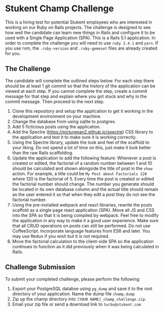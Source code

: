 # Stukent Champ Challenge

This is a hiring test for potential Stukent employees who are interested in working on our Ruby on Rails projects. The challenge is designed to see how well the candidate can learn new things in Rails and configure it to be used with a Single Page Application (SPA). This is a Rails 5.1 application. In order to complete the challenge you will need to use `ruby 2.4.1` and `yarn`. If you use rvm, the `.ruby-version` and `.ruby-gemeset` files are already created for you.

## The Challenge
The candidate will complete the outlined steps below. For each step there should be at least 1 git commit so that the history of the application can be viewed at each step. If you cannot complete the step, create a commit message for that step and explain where you got stuck and why in the commit message. Then proceed to the next step.

  1. Clone this repository and setup the application to get it working in the development environment on your machine.
  1. Change the database from using sqlite to postgres.
  1. Add 5 ficticious posts using the application.
  1. Add the Spectre (https://picturepan2.github.io/spectre) CSS library to the application and test it to make sure it is working correctly.
  1. Using the Spectre library, update the look and feel of the scaffold to your liking. Do not spend a lot of time on this, just make it look better than the raw Rails scaffolding.
  1. Update the application to add the following feature: Whenever a post is created or edited, the factorial of a random number between 1 and 10 should be calculated and shown alongside the title of post in the `show` action. For example, a title could be `My Post about Factorials 120` where 120 is the factorial of 5. Every time the post is created or edited the factorial number should change. The number you generate should be located in its own database column and the actual title should remain as the user entered it so that when they edit a post they do not see the factorial number.
  1. Using the pre-installed webpack and react libraries, rewrite the posts scaffold as a single page react application (SPA). Move all JS and CSS into the SPA so that it is being compiled by webpack. Feel free to modify the application in any way to make it a good user experience. Make sure that all CRUD operations on posts can still be performed. Do not use CoffeeScript. Incorporate language features from ES6 and later. You may use Redux if you wish but it is not required.
  1. Move the factorial calculation to the client-side SPA so the application continues to function as it did previously when it was being calculated in Rails.
 

## Challenge Submission
To submit your completed challenge, please perform the following:

  1. Export your PostgreSQL databse using `pg_dump` and save it to the root directory of your application. Name the dump file `champ.dump`
  1. Zip up the champ directory into `[YOUR NAME]_champ_challenge.zip`.
  1. Email your zip file or send a download link to `turbo@stukent.com`

